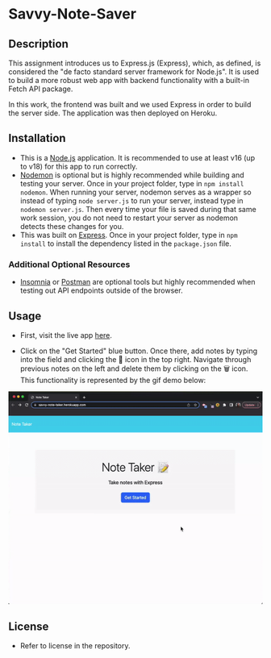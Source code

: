 # Savvy-Note-Saver

## Description

This assignment introduces us to Express.js (Express), which, as defined, is considered the "de facto standard server framework for Node.js". It is used to build a more robust web app with backend functionality with a built-in Fetch API package.

In this work, the frontend was built and we used Express in order to build the server side. The application was then deployed on Heroku.

## Installation

- This is a [Node.js](https://nodejs.org/en) application. It is recommended to use at least v16 (up to v18) for this app to run correctly.
- [Nodemon](https://www.npmjs.com/package/nodemon) is optional but is highly recommended while building and testing your server. Once in your project folder, type in `npm install nodemon`. When running your server, nodemon serves as a wrapper so instead of typing `node server.js` to run your server, instead type in `nodemon server.js`. Then every time your file is saved during that same work session, you do not need to restart your server as nodemon detects these changes for you.
- This was built on [Express](https://expressjs.com/). Once in your project folder, type in `npm install` to install the dependency listed in the `package.json` file.

### Additional Optional Resources

- [Insomnia](https://insomnia.rest/) or [Postman](https://www.postman.com/) are optional tools but highly recommended when testing out API endpoints outside of the browser.

## Usage

- First, visit the live app [here](https://savvy-note-taker.herokuapp.com/).

- Click on the "Get Started" blue button. Once there, add notes by typing into the field and clicking the :floppy_disk: icon in the top right. Navigate through previous notes on the left and delete them by clicking on the :wastebasket: icon. This functionality is represented by the gif demo below:

<img src="https://github.com/myrojoylee/savvy-note-saver/blob/main/public/assets/images/savvy-note-saver-demo.gif" width = "700" />

## License

- Refer to license in the repository.

